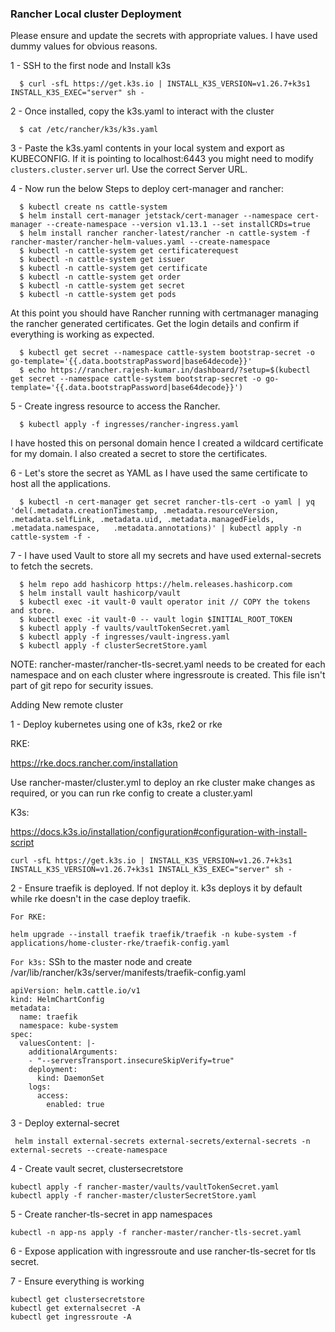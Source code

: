 ### Rancher Local cluster Deployment

Please ensure and update the secrets with appropriate values. I have used dummy values for obvious reasons.

  1 - SSH to the first node and Install k3s

      $ curl -sfL https://get.k3s.io | INSTALL_K3S_VERSION=v1.26.7+k3s1 INSTALL_K3S_EXEC="server" sh -
    
  2 - Once installed, copy the k3s.yaml to interact with the cluster
      
      $ cat /etc/rancher/k3s/k3s.yaml

  3 - Paste the k3s.yaml contents in your local system and export as KUBECONFIG. If it is pointing to localhost:6443 you might need to modify `clusters.cluster.server` url. Use the correct Server URL.

  4 - Now run the below Steps to deploy cert-manager and rancher:

      $ kubectl create ns cattle-system
      $ helm install cert-manager jetstack/cert-manager --namespace cert-manager --create-namespace --version v1.13.1 --set installCRDs=true
      $ helm install rancher rancher-latest/rancher -n cattle-system -f rancher-master/rancher-helm-values.yaml --create-namespace
      $ kubectl -n cattle-system get certificaterequest
      $ kubectl -n cattle-system get issuer
      $ kubectl -n cattle-system get certificate
      $ kubectl -n cattle-system get order
      $ kubectl -n cattle-system get secret
      $ kubectl -n cattle-system get pods

  At this point you should have Rancher running with certmanager managing the rancher generated certificates. Get the login details and confirm if everything is working as expected.

      $ kubectl get secret --namespace cattle-system bootstrap-secret -o go-template='{{.data.bootstrapPassword|base64decode}}'
      $ echo https://rancher.rajesh-kumar.in/dashboard/?setup=$(kubectl get secret --namespace cattle-system bootstrap-secret -o go-template='{{.data.bootstrapPassword|base64decode}}')

  5 - Create ingress resource to access the Rancher.

      $ kubectl apply -f ingresses/rancher-ingress.yaml    

  I have hosted this on personal domain hence I created a wildcard certificate for my domain. I also created a secret to store the certificates.

  6 - Let's store the secret as YAML as I have used the same certificate to host all the applications.
      
      $ kubectl -n cert-manager get secret rancher-tls-cert -o yaml | yq 'del(.metadata.creationTimestamp, .metadata.resourceVersion, .metadata.selfLink, .metadata.uid, .metadata.managedFields, .metadata.namespace,   .metadata.annotations)' | kubectl apply -n cattle-system -f -

  7 - I have used Vault to store all my secrets and have used external-secrets to fetch the secrets.

      $ helm repo add hashicorp https://helm.releases.hashicorp.com
      $ helm install vault hashicorp/vault
      $ kubectl exec -it vault-0 vault operator init // COPY the tokens and store.
      $ kubectl exec -it vault-0 -- vault login $INITIAL_ROOT_TOKEN
      $ kubectl apply -f vaults/vaultTokenSecret.yaml
      $ kubectl apply -f ingresses/vault-ingress.yaml
      $ kubectl apply -f clusterSecretStore.yaml


NOTE: rancher-master/rancher-tls-secret.yaml needs to be created for each namespace and on each cluster where ingressroute is created. This file isn't part of git repo for security issues.


Adding New remote cluster

1 - Deploy kubernetes using one of k3s, rke2 or rke

RKE: 

https://rke.docs.rancher.com/installation

Use rancher-master/cluster.yml to deploy an rke cluster make changes as required, or you can run rke config to create a cluster.yaml

K3s:

https://docs.k3s.io/installation/configuration#configuration-with-install-script
```SHELL
curl -sfL https://get.k3s.io | INSTALL_K3S_VERSION=v1.26.7+k3s1 INSTALL_K3S_VERSION=v1.26.7+k3s1 INSTALL_K3S_EXEC="server" sh -
```
2 - Ensure traefik is deployed. If not deploy it. k3s deploys it by default while rke doesn't in the case deploy traefik.

`For RKE:`
```SHELL
helm upgrade --install traefik traefik/traefik -n kube-system -f applications/home-cluster-rke/traefik-config.yaml
```
`For k3s:`
SSh to the master node and create /var/lib/rancher/k3s/server/manifests/traefik-config.yaml

```SHELL
apiVersion: helm.cattle.io/v1
kind: HelmChartConfig
metadata:
  name: traefik
  namespace: kube-system
spec:
  valuesContent: |-
    additionalArguments:
    - "--serversTransport.insecureSkipVerify=true"
    deployment:
      kind: DaemonSet
    logs:
      access:
        enabled: true
```

3 - Deploy external-secret

```SHELL 
 helm install external-secrets external-secrets/external-secrets -n external-secrets --create-namespace
```

4 - Create vault secret, clustersecretstore
 
```SHELL 
kubectl apply -f rancher-master/vaults/vaultTokenSecret.yaml
kubectl apply -f rancher-master/clusterSecretStore.yaml
 ```

5 - Create rancher-tls-secret in app namespaces

 ```SHELL
 kubectl -n app-ns apply -f rancher-master/rancher-tls-secret.yaml
 ```
6 -  Expose application with ingressroute and use rancher-tls-secret for tls secret.

7 - Ensure everything is working

```SHELL
kubectl get clustersecretstore
kubectl get externalsecret -A
kubectl get ingressroute -A
```
